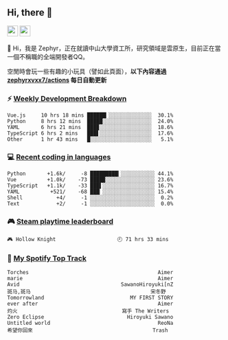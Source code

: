 <!--
**zephyrxvxx7/zephyrxvxx7** is a ✨ _special_ ✨ repository because its `README.md` (this file) appears on your GitHub profile.

Here are some ideas to get you started:

- 🔭 I’m currently working on ...
- 🌱 I’m currently learning ...
- 👯 I’m looking to collaborate on ...
- 🤔 I’m looking for help with ...
- 💬 Ask me about ...
- 📫 How to reach me: ...
- 😄 Pronouns: ...
- ⚡ Fun fact: ...
-->

## Hi, there 👋

<a href="https://www.instagram.com/zephyrxvxx7/"><img src="https://img.shields.io/badge/instagram-3f729b?&style=for-the-badge&logo=instagram&logoColor=white" height=25></a>
<a href="https://zephyrxvxx7.me/"><img src="https://img.shields.io/badge/blog-gray?&style=for-the-badge&logo=hexo&logoColor=white" height=25></a>

👋 Hi，我是 Zephyr，正在就讀中山大學資工所，研究領域是雲原生，目前正在當一個不稱職的全端開發者QQ。

空閒時會玩一些有趣的小玩具（譬如此頁面），**以下內容通過 [zephyrxvxx7/actions](https://github.com/zephyrxvxx7/zephyrxvxx7/actions) 每日自動更新**

### ⚡ [Weekly Development Breakdown](https://gist.github.com/zephyrxvxx7/ee1787313f0772b51494d051b5edde7f)

<!-- code_time start -->

```text
Vue.js     10 hrs 18 mins ██████▎░░░░░░░░░░░░░░  30.1%
Python     8 hrs 12 mins  █████░░░░░░░░░░░░░░░░  24.0%
YAML       6 hrs 21 mins  ███▉░░░░░░░░░░░░░░░░░  18.6%
TypeScript 6 hrs 2 mins   ███▋░░░░░░░░░░░░░░░░░  17.6%
Other      1 hr 43 mins   █░░░░░░░░░░░░░░░░░░░░   5.1%
```

<!-- code_time end -->

### 💻 [Recent coding in languages](https://gist.github.com/zephyrxvxx7/08c5ff0fead26978490fef5d749f43ea)

<!-- code_diff start -->

```text
Python       +1.6k/     -8 █████████▎░░░░░░░░░░░ 44.1%
Vue          +1.0k/    -73 ████▉░░░░░░░░░░░░░░░░ 23.6%
TypeScript   +1.1k/    -33 ███▌░░░░░░░░░░░░░░░░░ 16.7%
YAML          +521/    -68 ███▏░░░░░░░░░░░░░░░░░ 15.4%
Shell           +4/     -1 ░░░░░░░░░░░░░░░░░░░░░  0.2%
Text            +2/     -1 ░░░░░░░░░░░░░░░░░░░░░  0.0%
```

<!-- code_diff end -->

### 🎮 [Steam playtime leaderboard](https://gist.github.com/zephyrxvxx7/f77b8978877f959b69d84723c43a4a64)

<!-- steam_time start -->

```text
🎮 Hollow Knight                    🕘 71 hrs 33 mins
```

<!-- steam_time end -->

### 🎵 [My Spotify Top Track](https://gist.github.com/zephyrxvxx7/fe159fde5ec9ebea27e03dd63a71e78f)

<!-- spotify_track start -->

```text
Torches                                          Aimer
marie                                            Aimer
Avid                                 SawanoHiroyuki[nZ
斑马,斑马                                       宋冬野
Tomorrowland                            MY FIRST STORY
ever after                                       Aimer
灼火                                  寫手 The Writers
Zero Eclipse                           Hiroyuki Sawano
Untitled world                                   ReoNa
希望你回來                                       Trash
```

<!-- spotify_track end -->
